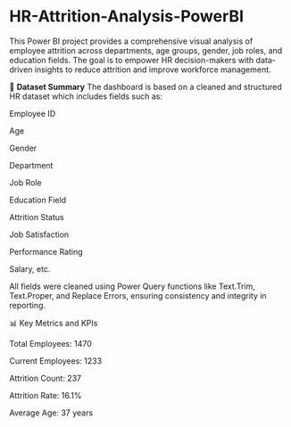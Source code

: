 # HR-Attrition-Analysis-PowerBI
This Power BI project provides a comprehensive visual analysis of employee attrition across departments, age groups, gender, job roles, and education fields. The goal is to empower HR decision-makers with data-driven insights to reduce attrition and improve workforce management.


📁 **Dataset Summary**
The dashboard is based on a cleaned and structured HR dataset which includes fields such as:

Employee ID

Age

Gender

Department

Job Role

Education Field

Attrition Status

Job Satisfaction

Performance Rating

Salary, etc.

All fields were cleaned using Power Query functions like Text.Trim, Text.Proper, and Replace Errors, ensuring consistency and integrity in reporting.

📊 Key Metrics and KPIs

Total Employees: 1470

Current Employees: 1233

Attrition Count: 237

Attrition Rate: 16.1%

Average Age: 37 years
